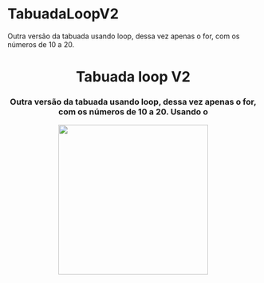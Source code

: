 # TabuadaLoopV2
Outra versão da tabuada usando loop, dessa vez apenas o for, com os números de 10 a 20. 

<h1 align="center"> Tabuada loop V2 </h1>
<h3 align="center"> Outra versão da tabuada usando loop, dessa vez apenas o for, com os números de 10 a 20. Usando o 

<p align="center">
  <img height="300" src="https://i.imgur.com/CaxFci8.png">
</p>
